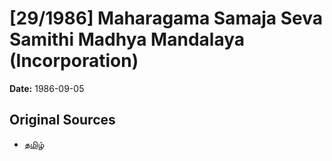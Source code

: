 # [29/1986] Maharagama Samaja Seva Samithi Madhya Mandalaya (Incorporation)

**Date:** 1986-09-05

## Original Sources

- [தமிழ்](https://documents.gov.lk/view/acts/1986/9/29-1986_T.pdf)
